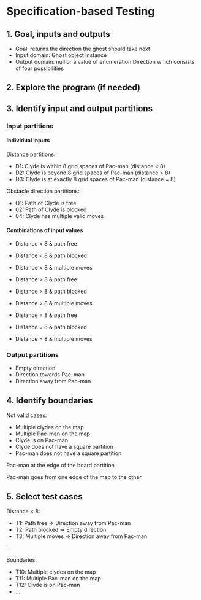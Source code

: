 # Specification-based Testing

## 1. Goal, inputs and outputs
- Goal: returns the direction the ghost should take next
- Input domain: Ghost object instance
- Output domain: null or a value of enumeration Direction which consists of four possibilities

## 2. Explore the program (if needed)

## 3. Identify input and output partitions

### Input partitions

#### Individual inputs
Distance partitions:
- D1: Clyde is within 8 grid spaces of Pac-man (distance < 8)
- D2: Clyde is beyond 8 grid spaces of Pac-man (distance > 8)
- D3: Clyde is at exactly 8 grid spaces of Pac-man (distance = 8)

Obstacle direction partitions:
- O1: Path of Clyde is free
- 02: Path of Clyde is blocked
- 04: Clyde has multiple valid moves

#### Combinations of input values
- Distance < 8 & path free
- Distance < 8 & path blocked
- Distance < 8 & multiple moves

- Distance > 8 & path free
- Distance > 8 & path blocked
- Distance > 8 & multiple moves

- Distance = 8 & path free
- Distance = 8 & path blocked
- Distance = 8 & multiple moves

### Output partitions
- Empty direction
- Direction towards Pac-man
- Direction away from Pac-man

## 4. Identify boundaries
Not valid cases:
- Multiple clydes on the map
- Multiple Pac-man on the map
- Clyde is on Pac-man
- Clyde does not have a square partition
- Pac-man does not have a square partition

Pac-man at the edge of the board partition

Pac-man goes from one edge of the map to the other

## 5. Select test cases

Distance < 8:
- T1: Path free => Direction away from Pac-man
- T2: Path blocked => Empty direction
- T3: Multiple moves => Direction away from Pac-man

...

Boundaries:
- T10: Multiple clydes on the map
- T11: Multiple Pac-man on the map
- T12: Clyde is on Pac-man
- ...